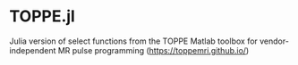 # TOPPE.jl
Julia version of select functions from the TOPPE Matlab toolbox for vendor-independent MR pulse programming (https://toppemri.github.io/)

